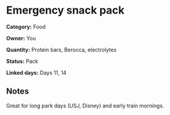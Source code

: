 # Emergency snack pack

**Category:** Food

**Owner:** You

**Quantity:** Protein bars, Berocca, electrolytes

**Status:** Pack

**Linked days:** Days 11, 14

## Notes
Great for long park days (USJ, Disney) and early train mornings.
